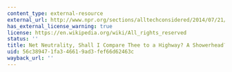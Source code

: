 ```yaml
---
content_type: external-resource
external_url: http://www.npr.org/sections/alltechconsidered/2014/07/21/333737282/net-neutrality-shall-i-compare-thee-to-a-highway-a-showerhead
has_external_license_warning: true
license: https://en.wikipedia.org/wiki/All_rights_reserved
status: ''
title: Net Neutrality, Shall I Compare Thee to a Highway? A Showerhead?
uid: 56c38947-1fa3-4661-9ad3-fef66d62463c
wayback_url: ''
---
```

